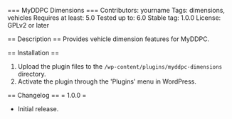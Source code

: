 === MyDDPC Dimensions ===
Contributors: yourname
Tags: dimensions, vehicles
Requires at least: 5.0
Tested up to: 6.0
Stable tag: 1.0.0
License: GPLv2 or later

== Description ==
Provides vehicle dimension features for MyDDPC.

== Installation ==
1. Upload the plugin files to the `/wp-content/plugins/myddpc-dimensions` directory.
2. Activate the plugin through the 'Plugins' menu in WordPress.

== Changelog ==
= 1.0.0 =
* Initial release. 